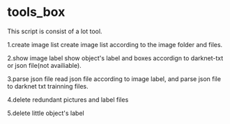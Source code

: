# tools_box
This script is consist of a lot tool.

1.create image list
create image list according to the image folder and files.

2.show image label
show object's label and boxes accordign to darknet-txt or json file(not availiable).

3.parse json file
read json file according to image label, and parse json file to darknet txt trainning files.

4.delete redundant pictures and label files

5.delete little object's label

